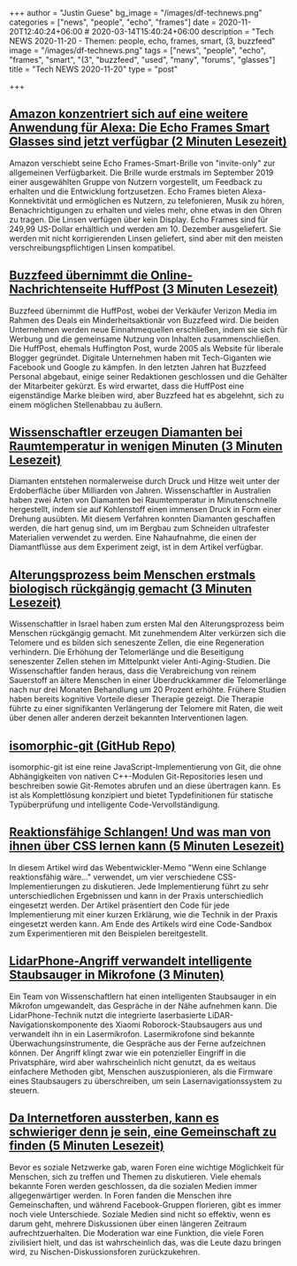 +++
author = "Justin Guese"
bg_image = "/images/df-technews.png"
categories = ["news", "people", "echo", "frames"]
date = 2020-11-20T12:40:24+06:00 # 2020-03-14T15:40:24+06:00
description = "Tech NEWS 2020-11-20 - Themen: people, echo, frames, smart, (3, buzzfeed"
image = "/images/df-technews.png"
tags = ["news", "people", "echo", "frames", "smart", "(3", "buzzfeed", "used", "many", "forums", "glasses"]
title = "Tech NEWS 2020-11-20"
type = "post"

+++

## [Amazon konzentriert sich auf eine weitere Anwendung für Alexa: Die Echo Frames Smart Glasses sind jetzt verfügbar (2 Minuten Lesezeit)](https://www.geekwire.com/2020/amazon-focuses-another-use-alexa-echo-frames-smart-glasses-now-available//1/01000175e558e97c-1fcf59dd-aca2-411b-aef8-bc2621537e30-000000/f6jFGqz0qRuJnYu3G6OPqVBUdwsbs_LYt4E1VHUpHcg=168)

 Amazon verschiebt seine Echo Frames-Smart-Brille von "invite-only" zur allgemeinen Verfügbarkeit. Die Brille wurde erstmals im September 2019 einer ausgewählten Gruppe von Nutzern vorgestellt, um Feedback zu erhalten und die Entwicklung fortzusetzen. Echo Frames bieten Alexa-Konnektivität und ermöglichen es Nutzern, zu telefonieren, Musik zu hören, Benachrichtigungen zu erhalten und vieles mehr, ohne etwas in den Ohren zu tragen. Die Linsen verfügen über kein Display. Echo Frames sind für 249,99 US-Dollar erhältlich und werden am 10. Dezember ausgeliefert. Sie werden mit nicht korrigierenden Linsen geliefert, sind aber mit den meisten verschreibungspflichtigen Linsen kompatibel.

## [Buzzfeed übernimmt die Online-Nachrichtenseite HuffPost (3 Minuten Lesezeit)](https://www.bbc.com/news/business-55009742/1/01000175e558e97c-1fcf59dd-aca2-411b-aef8-bc2621537e30-000000/epqkig6tggKVRUHhDaASat0UQ9f4Sjqx_WnLo5krYBY=168)

 Buzzfeed übernimmt die HuffPost, wobei der Verkäufer Verizon Media im Rahmen des Deals ein Minderheitsaktionär von Buzzfeed wird. Die beiden Unternehmen werden neue Einnahmequellen erschließen, indem sie sich für Werbung und die gemeinsame Nutzung von Inhalten zusammenschließen. Die HuffPost, ehemals Huffington Post, wurde 2005 als Website für liberale Blogger gegründet. Digitale Unternehmen haben mit Tech-Giganten wie Facebook und Google zu kämpfen. In den letzten Jahren hat Buzzfeed Personal abgebaut, einige seiner Redaktionen geschlossen und die Gehälter der Mitarbeiter gekürzt. Es wird erwartet, dass die HuffPost eine eigenständige Marke bleiben wird, aber Buzzfeed hat es abgelehnt, sich zu einem möglichen Stellenabbau zu äußern.

## [Wissenschaftler erzeugen Diamanten bei Raumtemperatur in wenigen Minuten (3 Minuten Lesezeit)](https://www.cnn.com/2020/11/19/world/diamonds-room-temperature-scli-intl-scn/index.html/1/01000175e558e97c-1fcf59dd-aca2-411b-aef8-bc2621537e30-000000/XDIduHsF7dyrHKEfuMyMkZsM241zhO2qTOd211k8Yjg=168)

 Diamanten entstehen normalerweise durch Druck und Hitze weit unter der Erdoberfläche über Milliarden von Jahren. Wissenschaftler in Australien haben zwei Arten von Diamanten bei Raumtemperatur in Minutenschnelle hergestellt, indem sie auf Kohlenstoff einen immensen Druck in Form einer Drehung ausübten. Mit diesem Verfahren konnten Diamanten geschaffen werden, die hart genug sind, um im Bergbau zum Schneiden ultrafester Materialien verwendet zu werden. Eine Nahaufnahme, die einen der Diamantflüsse aus dem Experiment zeigt, ist in dem Artikel verfügbar.

## [Alterungsprozess beim Menschen erstmals biologisch rückgängig gemacht (3 Minuten Lesezeit)](https://www.yahoo.com/news/human-ageing-process-biologically-reversed-153921785.html/1/01000175e558e97c-1fcf59dd-aca2-411b-aef8-bc2621537e30-000000/XNlU4DE7BQ6QkOOf6nh5Ho3Q0aCzhHPGXVcjaB5kCxw=168)

 Wissenschaftler in Israel haben zum ersten Mal den Alterungsprozess beim Menschen rückgängig gemacht. Mit zunehmendem Alter verkürzen sich die Telomere und es bilden sich seneszente Zellen, die eine Regeneration verhindern. Die Erhöhung der Telomerlänge und die Beseitigung seneszenter Zellen stehen im Mittelpunkt vieler Anti-Aging-Studien. Die Wissenschaftler fanden heraus, dass die Verabreichung von reinem Sauerstoff an ältere Menschen in einer Überdruckkammer die Telomerlänge nach nur drei Monaten Behandlung um 20 Prozent erhöhte. Frühere Studien haben bereits kognitive Vorteile dieser Therapie gezeigt. Die Therapie führte zu einer signifikanten Verlängerung der Telomere mit Raten, die weit über denen aller anderen derzeit bekannten Interventionen lagen.

## [isomorphic-git (GitHub Repo)](https://github.com/isomorphic-git/isomorphic-git/1/01000175e558e97c-1fcf59dd-aca2-411b-aef8-bc2621537e30-000000/EgbqjGfCSFU3c-K86UM6K0HQ6m2a6vpMKBZphvXvAUs=168)

 isomorphic-git ist eine reine JavaScript-Implementierung von Git, die ohne Abhängigkeiten von nativen C++-Modulen Git-Repositories lesen und beschreiben sowie Git-Remotes abrufen und an diese übertragen kann. Es ist als Komplettlösung konzipiert und bietet Typdefinitionen für statische Typüberprüfung und intelligente Code-Vervollständigung.

## [Reaktionsfähige Schlangen! Und was man von ihnen über CSS lernen kann (5 Minuten Lesezeit)](https://vtrpldn.hashnode.dev/responsive-snakes-and-what-they-can-teach-you-about-css/1/01000175e558e97c-1fcf59dd-aca2-411b-aef8-bc2621537e30-000000/ey8AHlQbAV2EbV6n8utZFbsfPetGNnBlBv7sctFRSuE=168)

 In diesem Artikel wird das Webentwickler-Memo "Wenn eine Schlange reaktionsfähig wäre..." verwendet, um vier verschiedene CSS-Implementierungen zu diskutieren. Jede Implementierung führt zu sehr unterschiedlichen Ergebnissen und kann in der Praxis unterschiedlich eingesetzt werden. Der Artikel präsentiert den Code für jede Implementierung mit einer kurzen Erklärung, wie die Technik in der Praxis eingesetzt werden kann. Am Ende des Artikels wird eine Code-Sandbox zum Experimentieren mit den Beispielen bereitgestellt.

## [LidarPhone-Angriff verwandelt intelligente Staubsauger in Mikrofone (3 Minuten)](https://www.zdnet.com/article/lidarphone-attack-converts-smart-vacuums-into-microphones//1/01000175e558e97c-1fcf59dd-aca2-411b-aef8-bc2621537e30-000000/L4gsckPIetGC0SRmKzipxar-nye0Kg6KWYy862c4v8o=168)

 Ein Team von Wissenschaftlern hat einen intelligenten Staubsauger in ein Mikrofon umgewandelt, das Gespräche in der Nähe aufnehmen kann. Die LidarPhone-Technik nutzt die integrierte laserbasierte LiDAR-Navigationskomponente des Xiaomi Roborock-Staubsaugers aus und verwandelt ihn in ein Lasermikrofon. Lasermikrofone sind bekannte Überwachungsinstrumente, die Gespräche aus der Ferne aufzeichnen können. Der Angriff klingt zwar wie ein potenzieller Eingriff in die Privatsphäre, wird aber wahrscheinlich nicht genutzt, da es weitaus einfachere Methoden gibt, Menschen auszuspionieren, als die Firmware eines Staubsaugers zu überschreiben, um sein Lasernavigationssystem zu steuern.

## [Da Internetforen aussterben, kann es schwieriger denn je sein, eine Gemeinschaft zu finden (5 Minuten Lesezeit)](https://www.engadget.com/2020-02-27-internet-forums-dying-off.html/1/01000175e558e97c-1fcf59dd-aca2-411b-aef8-bc2621537e30-000000/lgsSZnOeQjdS75II3OCNwB8yJEsTzwszBKyroInX2Q0=168)

 Bevor es soziale Netzwerke gab, waren Foren eine wichtige Möglichkeit für Menschen, sich zu treffen und Themen zu diskutieren. Viele ehemals bekannte Foren werden geschlossen, da die sozialen Medien immer allgegenwärtiger werden. In Foren fanden die Menschen ihre Gemeinschaften, und während Facebook-Gruppen florieren, gibt es immer noch viele Unterschiede. Soziale Medien sind nicht so effektiv, wenn es darum geht, mehrere Diskussionen über einen längeren Zeitraum aufrechtzuerhalten. Die Moderation war eine Funktion, die viele Foren zivilisiert hielt, und das ist wahrscheinlich das, was die Leute dazu bringen wird, zu Nischen-Diskussionsforen zurückzukehren.

